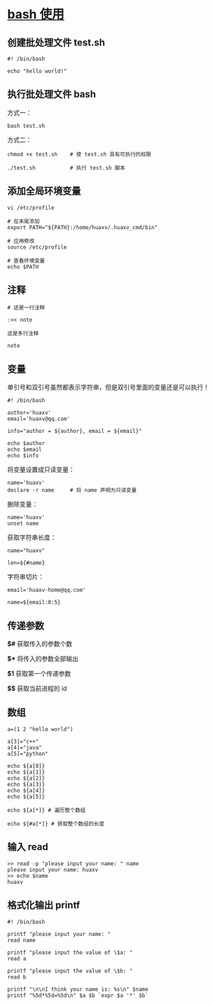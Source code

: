 # [bash 使用]()

## 创建批处理文件 **test.sh**

```shell
#! /bin/bash

echo "hello world!"
```

## 执行批处理文件 **bash**

方式一：

```shell
bash test.sh
```

方式二：

```shell
chmod +x test.sh    # 使 test.sh 具有可执行的权限

./test.sh           # 执行 test.sh 脚本
```

## 添加全局环境变量

```shell
vi /etc/profile

# 在末尾添加
export PATH="${PATH}:/home/huaxv/.huaxv_cmd/bin"

# 应用修改
source /etc/profile

# 查看环境变量
echo $PATH
```

## 注释

```shell
# 这是一行注释

```

```shell
:<< note

这是多行注释

note
```

## 变量

单引号和双引号虽然都表示字符串，但是双引号里面的变量还是可以执行！

```shell
#! /bin/bash

author='huaxv'
email='huaxv@qq.com'

info="author = ${author}, email = ${email}"

echo $author
echo $email
echo $info
```

将变量设置成只读变量：

```shell
name='huaxv'
declare -r name     # 将 name 声明为只读变量
```

删除变量：

```shell
name='huaxv'
unset name
```

获取字符串长度：

```shell
name="huaxv"

len=${#name}
```


字符串切片：

```shell
email='huaxv-home@qq.com'

name=${email:0:5}
```

## 传递参数

**$#**  获取传入的参数个数

**$\*** 将传入的参数全部输出

**$1**  获取第一个传递参数

**$$**  获取当前进程的 id

## 数组

```shell
a=(1 2 "hello world")

a[3]="c++"
a[4]="java"
a[5]="python"

echo ${a[0]}
echo ${a[1]}
echo ${a[2]}
echo ${a[3]}
echo ${a[4]}
echo ${a[5]}

echo ${a[*]} # 遍历整个数组

echo ${#a[*]} # 获取整个数组的长度
```

## 输入 **read**

```shell
>> read -p "please input your name: " name
please input your name: huaxv
>> echo $name
huaxv 
```

## 格式化输出 **printf**

```shell
#! /bin/bash

printf "please input your name: "
read name

printf "please input the value of \$a: "
read a

printf "please input the value of \$b: "
read b

printf "\n\nI think your name is: %s\n" $name
printf "%5d*%5d=%5d\n" $a $b `expr $a '*' $b`
```

## 